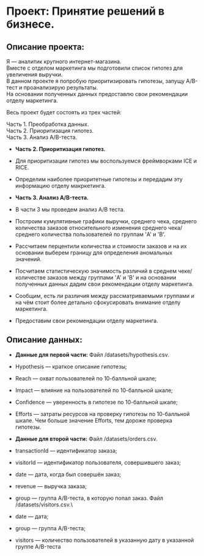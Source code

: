 # Проект: Принятие решений в бизнесе.


## Описание проекта:

Я — аналитик крупного интернет-магазина.\
Вместе с отделом маркетинга мы подготовили список гипотез для увеличения выручки.\
В данном проекте я попробую приоритизировать гипотезы, запущу A/B-тест и проанализирую результаты.\
На основании полученных данных предоставлю свои рекомендации отделу маркетинга.

Весь проект будет состоять из трех частей:

Часть 1. Преобработка данных.\
Часть 2. Приоритизация гипотез.\
Часть 3. Анализ A/B-теста.


- **Часть 2. Приоритизация гипотез.**

- Для приоритизации гипотез мы воспользуемся фреймворками ICE и RICE.
- Определим наиболее приоритетные гипотезы и передадим эту информацию отделу макркетинга.


- **Часть 3. Анализ A/B-теста.**

- В части 3 мы проведем анализ A/B теста.
- Построим кумулятивные графики выручки, среднего чека, среднего количества заказов относительного изменения среднего чека/среднего количества пользователей по группам 'A' и 'B'.
- Рассчитаем перцентили количества и стоимости заказов и на их основании выберем границу для определения аномальных значений.
- Посчитаем статистическую значимость различий в среднем чеке/количестве заказов между группами 'A' и 'B' и на основании полученных данных дадим свои рекомендации отделу маркетинга.
- Сообщим, есть ли различия между рассматриваемыми группами и на чём стоит более детально сфокусировать внимание отделу маркетинга.
- Предоставим свои рекомендации отделу маркетинга.


## Описание данных:

- **Данные для первой части:**
Файл /datasets/hypothesis.csv.
- Hypothesis — краткое описание гипотезы;
- Reach — охват пользователей по 10-балльной шкале;
- Impact — влияние на пользователей по 10-балльной шкале;
- Confidence — уверенность в гипотезе по 10-балльной шкале;
- Efforts — затраты ресурсов на проверку гипотезы по 10-балльной шкале. Чем больше значение Efforts, тем дороже проверка гипотезы.

- **Данные для второй части:**
Файл /datasets/orders.csv.
- transactionId — идентификатор заказа;
- visitorId — идентификатор пользователя, совершившего заказ;
- date — дата, когда был совершён заказ;
- revenue — выручка заказа;
- group — группа A/B-теста, в которую попал заказ.
Файл /datasets/visitors.csv.\
- date — дата;
- group — группа A/B-теста;
- visitors — количество пользователей в указанную дату в указанной группе A/B-теста

